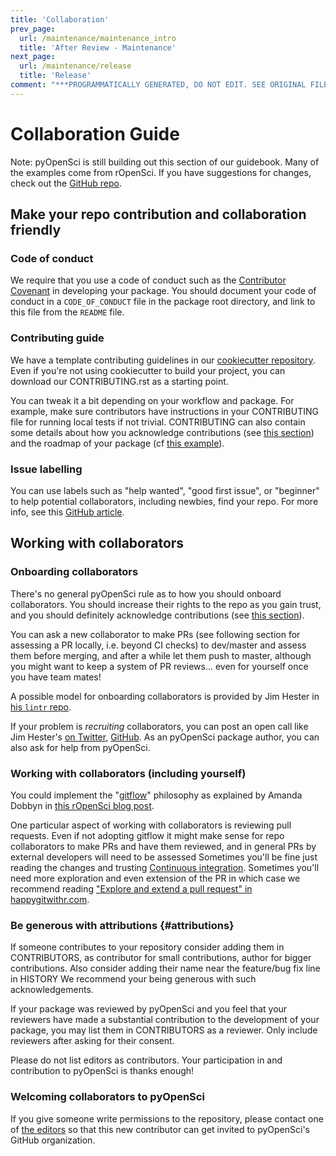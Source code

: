 ```yaml
---
title: 'Collaboration'
prev_page:
  url: /maintenance/maintenance_intro
  title: 'After Review - Maintenance'
next_page:
  url: /maintenance/release
  title: 'Release'
comment: "***PROGRAMMATICALLY GENERATED, DO NOT EDIT. SEE ORIGINAL FILES IN /content***"
---
```

# Collaboration Guide 

Note: pyOpenSci is still building out this section of our guidebook. Many of the examples come from rOpenSci. If you have suggestions for changes, check out the [GitHub repo](https://github.com/pyOpenSci/dev_guide).

## Make your repo contribution and collaboration friendly

### Code of conduct

We require that you use a code of conduct such as the [Contributor Covenant](http://contributor-covenant.org/) in developing your package.  You should document your code of conduct in a `CODE_OF_CONDUCT` file in the package root directory, and link to this file from the `README` file.

### Contributing guide

We have a template contributing guidelines in our [cookiecutter repository](https://github.com/pyOpenSci/cookiecutter-pyopensci/blob/master/%7B%7Bcookiecutter.project_slug%7D%7D/CONTRIBUTING.rst). Even if you're not using cookiecutter to build your project, you can download our CONTRIBUTING.rst as a starting point.

You can tweak it a bit depending on your workflow and package. For example, make sure contributors have instructions in your CONTRIBUTING file for running local tests if not trivial. CONTRIBUTING can also contain some details about how you acknowledge contributions (see [this section](#attributions)) and the roadmap of your package (cf [this example](https://github.com/ecohealthalliance/fasterize/blob/master/CONTRIBUTING.md)).

### Issue labelling

You can use labels such as "help wanted", "good first issue", or "beginner" to help potential collaborators, including newbies, find your repo. For more info, see this [GitHub article](https://help.github.com/articles/helping-new-contributors-find-your-project-with-labels/). 

## Working with collaborators

### Onboarding collaborators

There's no general pyOpenSci rule as to how you should onboard collaborators. You should increase their rights to the repo as you gain trust, and you should definitely acknowledge contributions (see [this section](#attributions)).

You can ask a new collaborator to make PRs (see following section for assessing a PR locally, i.e. beyond CI checks) to dev/master and assess them before merging, and after a while let them push to master, although you might want to keep a system of PR reviews... even for yourself once you have team mates!

A possible model for onboarding collaborators is provided by Jim Hester in [his `lintr` repo](https://github.com/jimhester/lintr/issues/318).

If your problem is _recruiting_ collaborators, you can post an open call like Jim Hester's [on Twitter](https://twitter.com/jimhester_/status/997109466674819074), [GitHub]((https://github.com/jimhester/lintr/issues/318)). As an pyOpenSci package author, you can also ask for help from pyOpenSci. 

### Working with collaborators (including yourself)

You could implement the "[gitflow](https://www.atlassian.com/git/tutorials/comparing-workflows/gitflow-workflow)" philosophy as explained by Amanda Dobbyn in [this rOpenSci blog post](https://ropensci.org/blog/2018/04/20/monkeydo/).

One particular aspect of working with collaborators is reviewing pull requests. Even if not adopting gitflow it might make sense for repo collaborators to make PRs and have them reviewed, and in general PRs by external developers will need to be assessed Sometimes you'll be fine just reading the changes and trusting [Continuous integration](../packaging/packaging_guide#continuous-integration). Sometimes you'll need more exploration and even extension of the PR in which case we recommend reading ["Explore and extend a pull request" in happygitwithr.com](http://happygitwithr.com/pr-extend.html).

### Be generous with attributions {#attributions}

If someone contributes to your repository consider adding them in CONTRIBUTORS, as contributor for small contributions, author for bigger contributions. Also consider adding their name near the feature/bug fix line in HISTORY We recommend your being generous with such acknowledgements.

If your package was reviewed by pyOpenSci and you feel that your reviewers have made a substantial contribution to the development of your package, you may list them in CONTRIBUTORS as a reviewer. Only include reviewers after asking for their consent. 

Please do not list editors as contributors. Your participation in and contribution to pyOpenSci is thanks enough!

### Welcoming collaborators to pyOpenSci

If you give someone write permissions to the repository, please contact one of [the editors]() so that this new contributor can get invited to pyOpenSci's GitHub organization. 

